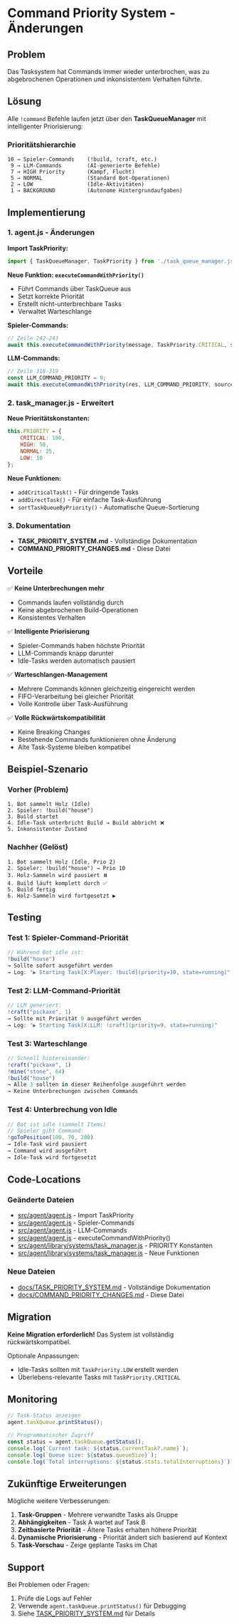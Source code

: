 # Command Priority System - Änderungen

## Problem

Das Tasksystem hat Commands immer wieder unterbrochen, was zu abgebrochenen Operationen und inkonsistentem Verhalten führte.

## Lösung

Alle `!command` Befehle laufen jetzt über den **TaskQueueManager** mit intelligenter Priorisierung:

### Prioritätshierarchie

```
10 → Spieler-Commands    (!build, !craft, etc.)
 9 → LLM-Commands        (AI-generierte Befehle)
 7 → HIGH Priority       (Kampf, Flucht)
 5 → NORMAL              (Standard Bot-Operationen)
 2 → LOW                 (Idle-Aktivitäten)
 1 → BACKGROUND          (Autonome Hintergrundaufgaben)
```

## Implementierung

### 1. agent.js - Änderungen

**Import TaskPriority:**
```javascript
import { TaskQueueManager, TaskPriority } from './task_queue_manager.js';
```

**Neue Funktion: `executeCommandWithPriority()`**
- Führt Commands über TaskQueue aus
- Setzt korrekte Priorität
- Erstellt nicht-unterbrechbare Tasks
- Verwaltet Warteschlange

**Spieler-Commands:**
```javascript
// Zeile 242-243
await this.executeCommandWithPriority(message, TaskPriority.CRITICAL, source, `Player: ${user_command_name}`);
```

**LLM-Commands:**
```javascript
// Zeile 318-319
const LLM_COMMAND_PRIORITY = 9;
await this.executeCommandWithPriority(res, LLM_COMMAND_PRIORITY, source, `LLM: ${command_name}`);
```

### 2. task_manager.js - Erweitert

**Neue Prioritätskonstanten:**
```javascript
this.PRIORITY = {
    CRITICAL: 100,
    HIGH: 50,
    NORMAL: 25,
    LOW: 10
};
```

**Neue Funktionen:**
- `addCriticalTask()` - Für dringende Tasks
- `addDirectTask()` - Für einfache Task-Ausführung
- `sortTaskQueueByPriority()` - Automatische Queue-Sortierung

### 3. Dokumentation

- **TASK_PRIORITY_SYSTEM.md** - Vollständige Dokumentation
- **COMMAND_PRIORITY_CHANGES.md** - Diese Datei

## Vorteile

✅ **Keine Unterbrechungen mehr**
- Commands laufen vollständig durch
- Keine abgebrochenen Build-Operationen
- Konsistentes Verhalten

✅ **Intelligente Priorisierung**
- Spieler-Commands haben höchste Priorität
- LLM-Commands knapp darunter
- Idle-Tasks werden automatisch pausiert

✅ **Warteschlangen-Management**
- Mehrere Commands können gleichzeitig eingereicht werden
- FIFO-Verarbeitung bei gleicher Priorität
- Volle Kontrolle über Task-Ausführung

✅ **Volle Rückwärtskompatibilität**
- Keine Breaking Changes
- Bestehende Commands funktionieren ohne Änderung
- Alte Task-Systeme bleiben kompatibel

## Beispiel-Szenario

### Vorher (Problem)
```
1. Bot sammelt Holz (Idle)
2. Spieler: !build("house")
3. Build startet
4. Idle-Task unterbricht Build → Build abbricht ❌
5. Inkonsistenter Zustand
```

### Nachher (Gelöst)
```
1. Bot sammelt Holz (Idle, Prio 2)
2. Spieler: !build("house") → Prio 10
3. Holz-Sammeln wird pausiert ⏸️
4. Build läuft komplett durch ✅
5. Build fertig
6. Holz-Sammeln wird fortgesetzt ▶️
```

## Testing

### Test 1: Spieler-Command-Priorität
```javascript
// Während Bot idle ist:
!build("house")
→ Sollte sofort ausgeführt werden
→ Log: "▶️ Starting Task[X:Player: !build](priority=10, state=running)"
```

### Test 2: LLM-Command-Priorität
```javascript
// LLM generiert:
!craft("pickaxe", 1)
→ Sollte mit Priorität 9 ausgeführt werden
→ Log: "▶️ Starting Task[X:LLM: !craft](priority=9, state=running)"
```

### Test 3: Warteschlange
```javascript
// Schnell hintereinander:
!craft("pickaxe", 1)
!mine("stone", 64)
!build("house")
→ Alle 3 sollten in dieser Reihenfolge ausgeführt werden
→ Keine Unterbrechungen zwischen Commands
```

### Test 4: Unterbrechung von Idle
```javascript
// Bot ist idle (sammelt Items)
// Spieler gibt Command:
!goToPosition(100, 70, 200)
→ Idle-Task wird pausiert
→ Command wird ausgeführt
→ Idle-Task wird fortgesetzt
```

## Code-Locations

### Geänderte Dateien
- [src/agent/agent.js](../src/agent/agent.js#L12) - Import TaskPriority
- [src/agent/agent.js](../src/agent/agent.js#L242-243) - Spieler-Commands
- [src/agent/agent.js](../src/agent/agent.js#L318-319) - LLM-Commands
- [src/agent/agent.js](../src/agent/agent.js#L335-379) - executeCommandWithPriority()
- [src/agent/library/systems/task_manager.js](../src/agent/library/systems/task_manager.js#L307-313) - PRIORITY Konstanten
- [src/agent/library/systems/task_manager.js](../src/agent/library/systems/task_manager.js#L381-426) - Neue Funktionen

### Neue Dateien
- [docs/TASK_PRIORITY_SYSTEM.md](TASK_PRIORITY_SYSTEM.md) - Vollständige Dokumentation
- [docs/COMMAND_PRIORITY_CHANGES.md](COMMAND_PRIORITY_CHANGES.md) - Diese Datei

## Migration

**Keine Migration erforderlich!** Das System ist vollständig rückwärtskompatibel.

Optionale Anpassungen:
- Idle-Tasks sollten mit `TaskPriority.LOW` erstellt werden
- Überlebens-relevante Tasks mit `TaskPriority.CRITICAL`

## Monitoring

```javascript
// Task-Status anzeigen
agent.taskQueue.printStatus();

// Programmatischer Zugriff
const status = agent.taskQueue.getStatus();
console.log(`Current task: ${status.currentTask?.name}`);
console.log(`Queue size: ${status.queueSize}`);
console.log(`Total interruptions: ${status.stats.totalInterruptions}`);
```

## Zukünftige Erweiterungen

Mögliche weitere Verbesserungen:

1. **Task-Gruppen** - Mehrere verwandte Tasks als Gruppe
2. **Abhängigkeiten** - Task A wartet auf Task B
3. **Zeitbasierte Priorität** - Ältere Tasks erhalten höhere Priorität
4. **Dynamische Priorisierung** - Priorität ändert sich basierend auf Kontext
5. **Task-Vorschau** - Zeige geplante Tasks im Chat

## Support

Bei Problemen oder Fragen:
1. Prüfe die Logs auf Fehler
2. Verwende `agent.taskQueue.printStatus()` für Debugging
3. Siehe [TASK_PRIORITY_SYSTEM.md](TASK_PRIORITY_SYSTEM.md) für Details
